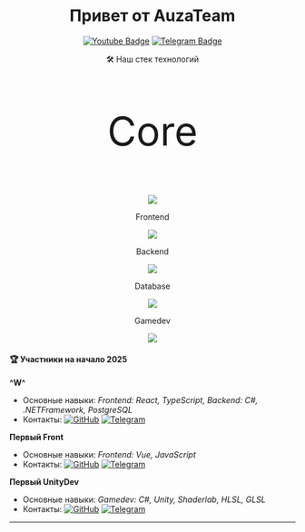   <div align="center">
      <h1 style="font-size:2em;">Привет от <b>AuzaTeam</b> <br/><a href="#"><img src="https://komarev.com/ghpvc/?username=AuzaTeam&style=flat-square&color=blue" alt=""></a></h1>
      <a href="auzateaminc@gmail.com"><img src="https://img.shields.io/badge/Gmail-red?style=for-the-badge&logo=gmail&logoColor=white" alt="Youtube Badge"></a>
      <a href="https://t.me/n1_3ro"><img src="https://img.shields.io/badge/Telegram-blue?style=for-the-badge&logo=telegram&logoColor=white" alt="Telegram Badge"></a>
  </div>
  <p align="center">🛠 Наш стек технологий</p>
  <div align="center">
     <p style="font-size:5em;">Core</p>
     <img src="https://skillicons.dev/icons?i=cs,js,py" />
     <p>Frontend</p>
     <img src="https://skillicons.dev/icons?i=react,nextjs,vue,nuxtjs" />
    <p>Backend</p>
     <img src="https://skillicons.dev/icons?i=dotnet,fastapi" />
    <p>Database</p>
     <img src="https://skillicons.dev/icons?i=postgres,supabase" />
    <p>Gamedev</p>
     <img src="https://skillicons.dev/icons?i=unity" />
  </div>

 #### 🏆 Участники на начало 2025
 
 **^W^**
 - Основные навыки: *Frontend: React, TypeScript, Backend: С#, .NETFramework, PostgreSQL*
 - Контакты: [![GitHub](https://img.shields.io/badge/GitHub-100000?style=for-the-badge&logo=github&logoColor=white)](https://github.com/n13ro) [![Telegram](https://img.shields.io/badge/Telegram-2CA5E0?style=for-the-badge&logo=telegram&logoColor=white)](https://t.me/n1_3ro)
 
 **Первый Front**
 - Основные навыки: *Frontend: Vue, JavaScript*
 - Контакты: [![GitHub](https://img.shields.io/badge/GitHub-100000?style=for-the-badge&logo=github&logoColor=white)](https://github.com/Ypags) [![Telegram](https://img.shields.io/badge/Telegram-2CA5E0?style=for-the-badge&logo=telegram&logoColor=white)](https://t.me/prostopotato)
 
 
 **Первый UnityDev**
 - Основные навыки: *Gamedev: С#, Unity, Shaderlab, HLSL, GLSL*
 - Контакты: [![GitHub](https://img.shields.io/badge/GitHub-100000?style=for-the-badge&logo=github&logoColor=white)](https://github.com/Zzerud) [![Telegram](https://img.shields.io/badge/Telegram-2CA5E0?style=for-the-badge&logo=telegram&logoColor=white)](https://t.me/zzerud)
 ---
